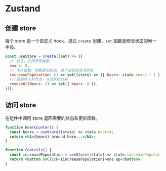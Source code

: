 # Zustand

## 创建 store

每个 store 是一个自定义 hook，通过 `create` 创建，`set` 函数是修改状态的唯一手段。

```js
const useStore = create((set) => ({
  // 状态，支持所有类型
  bears: 0,
  // 传入函数，参数是旧状态，基于旧状态修改状态
  increasePopulation: () => set((state) => ({ bears: state.bears + 1 })),
  // 直接传入新状态，与旧状态合并
  removeAllBears: () => set({ bears: 0 }),
}));
```

## 访问 store

在组件中调用 store 返回需要的状态和更新函数。

```jsx
function BearCounter() {
  const bears = useStore((state) => state.bears);
  return <h1>{bears} around here...</h1>;
}

function Controls() {
  const increasePopulation = useStore((state) => state.increasePopulation);
  return <button onClick={increasePopulation}>one up</button>;
}
```
